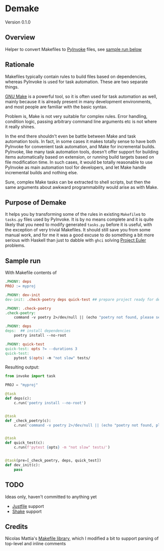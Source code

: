 # Demake

Version 0.1.0

## Overview

Helper to convert Makefiles to [PyInvoke](https://www.pyinvoke.org/) files, see [sample run below](https://github.com/edvardm/demake#sample-run)

## Rationale

Makefiles typically contain rules to build files based on dependencies, whereas PyInvoke is used for task automation. These are two separate things.

[GNU Make](https://www.gnu.org/software/make/) is a powerful tool, so it is often used for task automation as well, mainly because it is already present in many development environments, and most people are familiar with the basic syntax.

Problem is, Make is not very suitable for complex rules. Error handling, condition logic, passing arbitrary command line arguments etc is not where it really shines.

In the end there shouldn't even be battle between Make and task automation tools. In fact, in some cases it makes totally sense to have both PyInvoke for convenient task automation, and Make for incremental builds. PyInvoke, like many task automation tools, doesn't offer support for building items automatically based on extension, or running build targets based on file modification time. In such cases, it would be totally reasonable to use PyInvoke as main automation tool for developers, and let Make handle incremental builds and nothing else.

Sure, complex Make tasks can be extracted to shell scripts, but then the same arguments about awkward programmability would arise as with Make.

## Purpose of Demake

It helps you by transforming some of the rules in existing `Makefile`s to `tasks.py` files used by PyInvoke. It is by no means complete and it is quite likely that you need to modify generated `tasks.py` before it is useful, with the exception of very trivial Makefiles. It should still save you from some manual work, and for me it was a good excuse to do something a bit more serious with Haskell than just to dabble with `ghci` solving [Project Euler](https://projecteuler.net/) problems.

## Sample run

With Makefile contents of

```Makefile
.PHONY: deps
PROJ := myproj

.PHONY: dev-init
dev-init: .check-poetry deps quick-test ## prepare project ready for development

.PHONY: .check-poetry
.check-poetry:
	command -v poetry 2>/dev/null || (echo "poetry not found, please see https://python-poetry.org/docs/#installation"; exit 1)

.PHONY: deps
deps:  ## install dependencies
	poetry install --no-root

.PHONY: quick-test
quick-test: opts ?= --durations 3
quick-test:
	pytest $(opts) -m "not slow" tests/
```

Resulting output:

```python
from invoke import task

PROJ = "myproj"

@task
def deps(c):
    c.run('poetry install --no-root')


@task
def _check_poetry(c):
    c.run('command -v poetry 2>/dev/null || (echo "poetry not found, please see https://python-poetry.org/docs/#installation"; exit 1)')


@task
def quick_test(c):
    c.run(f'pytest {opts} -m "not slow" tests/')


@task(pre=[_check_poetry, deps, quick_test])
def dev_init(c):
    pass
```

## TODO

Ideas only, haven't committed to anything yet

- [Justfile](https://github.com/casey/just) support
- [Shake](https://github.com/casey/just) support

## Credits

Nicolas Mattia's [Makefile library](https://github.com/nmattia/makefile),
which I modified a bit to support parsing of top-level and inline comments
